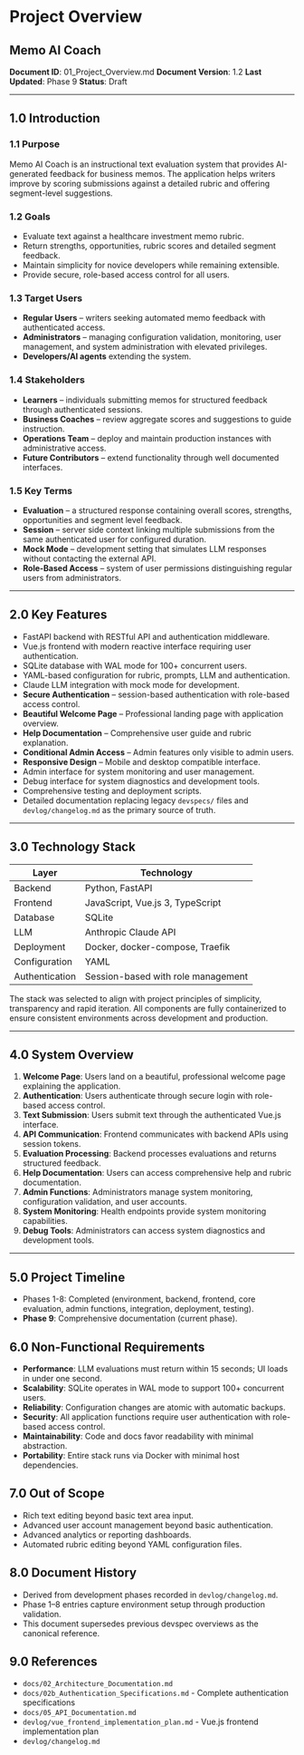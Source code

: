 # Project Overview
## Memo AI Coach

**Document ID**: 01_Project_Overview.md
**Document Version**: 1.2
**Last Updated**: Phase 9
**Status**: Draft

---

## 1.0 Introduction

### 1.1 Purpose
Memo AI Coach is an instructional text evaluation system that provides AI-generated feedback for business memos. The application helps writers improve by scoring submissions against a detailed rubric and offering segment-level suggestions.

### 1.2 Goals
- Evaluate text against a healthcare investment memo rubric.
- Return strengths, opportunities, rubric scores and detailed segment feedback.
- Maintain simplicity for novice developers while remaining extensible.
- Provide secure, role-based access control for all users.

### 1.3 Target Users
- **Regular Users** – writers seeking automated memo feedback with authenticated access.
- **Administrators** – managing configuration validation, monitoring, user management, and system administration with elevated privileges.
- **Developers/AI agents** extending the system.

### 1.4 Stakeholders
- **Learners** – individuals submitting memos for structured feedback through authenticated sessions.
- **Business Coaches** – review aggregate scores and suggestions to guide instruction.
- **Operations Team** – deploy and maintain production instances with administrative access.
- **Future Contributors** – extend functionality through well documented interfaces.

### 1.5 Key Terms
- **Evaluation** – a structured response containing overall scores, strengths, opportunities and segment level feedback.
- **Session** – server side context linking multiple submissions from the same authenticated user for configured duration.
- **Mock Mode** – development setting that simulates LLM responses without contacting the external API.
- **Role-Based Access** – system of user permissions distinguishing regular users from administrators.

---

## 2.0 Key Features
- FastAPI backend with RESTful API and authentication middleware.
- Vue.js frontend with modern reactive interface requiring user authentication.
- SQLite database with WAL mode for 100+ concurrent users.
- YAML-based configuration for rubric, prompts, LLM and authentication.
- Claude LLM integration with mock mode for development.
- **Secure Authentication** – session-based authentication with role-based access control.
- **Beautiful Welcome Page** – Professional landing page with application overview.
- **Help Documentation** – Comprehensive user guide and rubric explanation.
- **Conditional Admin Access** – Admin features only visible to admin users.
- **Responsive Design** – Mobile and desktop compatible interface.
- Admin interface for system monitoring and user management.
- Debug interface for system diagnostics and development tools.
- Comprehensive testing and deployment scripts.
- Detailed documentation replacing legacy `devspecs/` files and `devlog/changelog.md` as the primary source of truth.

---

## 3.0 Technology Stack
| Layer | Technology |
|------|------------|
| Backend | Python, FastAPI |
| Frontend | JavaScript, Vue.js 3, TypeScript |
| Database | SQLite |
| LLM | Anthropic Claude API |
| Deployment | Docker, docker-compose, Traefik |
| Configuration | YAML |
| Authentication | Session-based with role management |

The stack was selected to align with project principles of simplicity, transparency and rapid iteration. All components are fully containerized to ensure consistent environments across development and production.

---

## 4.0 System Overview
1. **Welcome Page**: Users land on a beautiful, professional welcome page explaining the application.
2. **Authentication**: Users authenticate through secure login with role-based access control.
3. **Text Submission**: Users submit text through the authenticated Vue.js interface.
4. **API Communication**: Frontend communicates with backend APIs using session tokens.
5. **Evaluation Processing**: Backend processes evaluations and returns structured feedback.
6. **Help Documentation**: Users can access comprehensive help and rubric documentation.
7. **Admin Functions**: Administrators manage system monitoring, configuration validation, and user accounts.
8. **System Monitoring**: Health endpoints provide system monitoring capabilities.
9. **Debug Tools**: Administrators can access system diagnostics and development tools.

---

## 5.0 Project Timeline
- Phases 1-8: Completed (environment, backend, frontend, core evaluation, admin functions, integration, deployment, testing).
- **Phase 9**: Comprehensive documentation (current phase).

## 6.0 Non-Functional Requirements
- **Performance**: LLM evaluations must return within 15 seconds; UI loads in under one second.
- **Scalability**: SQLite operates in WAL mode to support 100+ concurrent users.
- **Reliability**: Configuration changes are atomic with automatic backups.
- **Security**: All application functions require user authentication with role-based access control.
- **Maintainability**: Code and docs favor readability with minimal abstraction.
- **Portability**: Entire stack runs via Docker with minimal host dependencies.

## 7.0 Out of Scope
- Rich text editing beyond basic text area input.
- Advanced user account management beyond basic authentication.
- Advanced analytics or reporting dashboards.
- Automated rubric editing beyond YAML configuration files.

## 8.0 Document History
- Derived from development phases recorded in `devlog/changelog.md`.
- Phase 1–8 entries capture environment setup through production validation.
- This document supersedes previous devspec overviews as the canonical reference.

## 9.0 References
- `docs/02_Architecture_Documentation.md`
- `docs/02b_Authentication_Specifications.md` - Complete authentication specifications
- `docs/05_API_Documentation.md`
- `devlog/vue_frontend_implementation_plan.md` - Vue.js frontend implementation plan
- `devlog/changelog.md`
